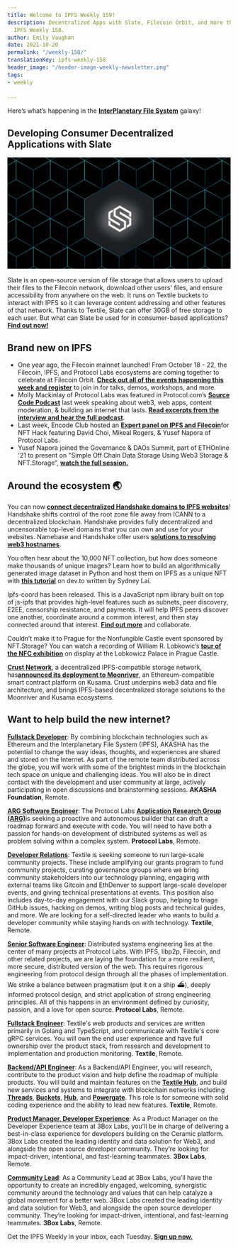 ```yaml
---
title: Welcome to IPFS Weekly 159!
description: Decentralized Apps with Slate, Filecoin Orbit, and more this week in
  IPFS Weekly 158.
author: Emily Vaughan
date: 2021-10-20
permalink: "/weekly-158/"
translationKey: ipfs-weekly-158
header_image: "/header-image-weekly-newsletter.png"
tags:
- weekly

---
```

Here’s what’s happening in the [**InterPlanetary File System**](https://ipfs.io/) galaxy!

## Developing Consumer Decentralized Applications with Slate

![](../assets/slate-textile.jpg)

Slate is an open-source version of file storage that allows users to upload their files to the Filecoin network, download other users' files, and ensure accessibility from anywhere on the web. It runs on Textile buckets to interact with IPFS so it can leverage content addressing and other features of that network. Thanks to Textile, Slate can offer 30GB of free storage to each user. But what can Slate be used for in consumer-based applications? [**Find out now!**](https://blog.ipfs.io/developing-consumer-decentralized-applications-with-textile-slate/)

## **Brand new on IPFS**

* One year ago, the Filecoin mainnet launched! From October 18 - 22, the Filecoin, IPFS, and Protocol Labs ecosystems are coming together to celebrate at Filecoin Orbit. [**Check out all of the events happening this week and register**](https://orbit.filecion.io/) to join in for talks, demos, workshops, and more.
* Molly Mackinlay of Protocol Labs was featured in Protocol.com’s [**Source Code Podcast**](https://www.protocol.com/tag/source-code-podcast) last week speaking about web3, web apps, content moderation, & building an internet that lasts. [**Read excerpts from the interview and hear the full podcast**](https://www.protocol.com/ipfs-new-internet).
* Last week, Encode Club hosted an [**Expert panel on IPFS and Filecoin**](https://www.youtube.com/watch?v=lm65mZAa984)for NFT Hack featuring David Choi, Mikeal Rogers, & Yusef Napora of Protocol Labs.
* Yusef Napora joined the Governance & DAOs Summit, part of ETHOnline '21 to present on "Simple Off Chain Data Storage Using Web3 Storage & NFT.Storage”, [**watch the full session.**](https://www.youtube.com/watch?v=EDtMXrx7UmE)

## Around the ecosystem 🌏

You can now [**connect decentralized Handshake domains to IPFS websites**](https://docs.ipfs.io/how-to/websites-on-ipfs/link-a-domain/#handshake)! Handshake shifts control of the root zone file away from ICANN to a decentralized blockchain. Handshake provides fully decentralized and uncensorable top-level domains that you can own and use for your websites. Namebase and Handshake offer users [**solutions to resolving web3 hostnames**](https://blog.ipfs.io/decentralizing-the-internet-s-root/).  
  
You often hear about the 10,000 NFT collection, but how does someone make thousands of unique images? Learn how to build an algorithmically generated image dataset in Python and host them on IPFS as a unique NFT with [**this tutorial**](https://dev.to/sydneylai/create-and-host-nfts-with-25-lines-of-code-4l4e) on dev.to written by Sydney Lai.  
  
Ipfs-coord has been released. This is a JavaScript npm library built on top of js-ipfs that provides high-level features such as subnets, peer discovery, E2EE, censorship resistance, and payments. It will help IPFS peers discover one another, coordinate around a common interest, and then stay connected around that interest. [**Find out more**](https://www.npmjs.com/package/ipfs-coord) and collaborate.  
  
Couldn’t make it to Prague for the Nonfungible Castle event sponsored by NFT.Storage? You can watch a recording of William R. Lobkowic’s [**tour of the NFC exhibition**](https://twitter.com/i/broadcasts/1MYxNnrdkabxw) on display at the Lobkowicz Palace in Prague Castle.  
  
[**Crust Network**](https://crust.network/), a decentralized IPFS-compatible storage network, has[**announced its deployment to Moonriver**](https://medium.com/crustnetwork/crust-network-integrates-with-moonriver-to-bring-web3-ipfs-storage-to-the-kusama-ecosystem-b73d934293bf), an Ethereum-compatible smart contract platform on Kusama. Crust underpins web3 data and file architecture, and brings IPFS-based decentralized storage solutions to the Moonriver and Kusama ecosystems.

## Want to help build the new internet?

[**Fullstack Developer**](https://weworkremotely.com/remote-jobs/akasha-foundation-fullstack-developer): By combining blockchain technologies such as Ethereum and the Interplanetary File System (IPFS), AKASHA has the potential to change the way ideas, thoughts, and experiences are shared and stored on the Internet. As part of the remote team distributed across the globe, you will work with some of the brightest minds in the blockchain tech space on unique and challenging ideas. You will also be in direct contact with the development and user community at large, actively participating in open discussions and brainstorming sessions. **AKASHA Foundation**, Remote.

[**ARG Software Engineer**](https://arg.protocol.ai/job-software-engineer): The Protocol Labs [**Application Research Group (ARG)**](https://arg.protocol.ai/)is seeking a proactive and autonomous builder that can draft a roadmap forward and execute with code. You will need to have both a passion for hands-on development of distributed systems as well as problem solving within a complex system. **Protocol Labs**, Remote.

[**Developer Relations**](https://boards.greenhouse.io/textileio/jobs/4075619004): Textile is seeking someone to run large-scale community projects. These include amplifying our grants program to fund community projects, curating governance groups where we bring community stakeholders into our technology planning, engaging with external teams like Gitcoin and EthDenver to support large-scale developer events, and giving technical presentations at events. This position also includes day-to-day engagement with our Slack group, helping to triage GitHub issues, hacking on demos, writing blog posts and technical guides, and more. We are looking for a self-directed leader who wants to build a developer community while staying hands on with technology. **Textile**, Remote.

[**Senior Software Engineer**](https://jobs.lever.co/protocol/3490e571-4d47-487e-a47f-b02f08668290): Distributed systems engineering lies at the center of many projects at Protocol Labs. With IPFS, libp2p, Filecoin, and other related projects, we are laying the foundation for a more resilient, more secure, distributed version of the web. This requires rigorous engineering from protocol design through all the phases of implementation. We strike a balance between pragmatism (put it on a ship :ferry:), deeply informed protocol design, and strict application of strong engineering principles. All of this happens in an environment defined by curiosity, passion, and a love for open source. **Protocol Labs**, Remote.

[**Fullstack Engineer**](https://boards.greenhouse.io/textileio/jobs/4017984004): Textile's web products and services are written primarily in Golang and TypeScript, and communicate with Textile's core gRPC services. You will own the end user experience and have full ownership over the product stack, from research and development to implementation and production monitoring. **Textile**, Remote.

[**Backend/API Engineer**](https://boards.greenhouse.io/textileio/jobs/4017981004): As a Backend/API Engineer, you will research, contribute to the product vision and help define the roadmap of multiple products. You will build and maintain features on the [**Textile Hub**](https://github.com/textileio/textile), and build new services and systems to integrate with blockchain networks including [**Threads**](https://github.com/textileio/go-threads), [**Buckets**](https://github.com/textileio/go-buckets), [**Hub**](https://github.com/textileio/textile), and [**Powergate**](https://github.com/textileio/powergate). This role is for someone with solid coding experience and the ability to lead new features. **Textile**, Remote.

[**Product Manager, Developer Experience**](https://jobs.lever.co/3box/68e3cf44-5ee8-4b2a-b872-bca815bf5caf): As a Product Manager on the Developer Experience team at 3Box Labs, you'll be in charge of delivering a best-in-class experience for developers building on the Ceramic platform. 3Box Labs created the leading identity and data solution for Web3, and alongside the open source developer community. They’re looking for impact-driven, intentional, and fast-learning teammates. **3Box Labs**, Remote.

[**Community Lead**](https://jobs.lever.co/3box/cac4d9b2-4822-4c91-99b8-16c5d3dd75b6): As a Community Lead at 3Box Labs, you’ll have the opportunity to create an incredibly engaged, welcoming, synergistic community around the technology and values that can help catalyze a global movement for a better web. 3Box Labs created the leading identity and data solution for Web3, and alongside the open source developer community. They’re looking for impact-driven, intentional, and fast-learning teammates. **3Box Labs**, Remote.

Get the IPFS Weekly in your inbox, each Tuesday. [**Sign up now.**](https://ipfs.us4.list-manage.com/subscribe?u=25473244c7d18b897f5a1ff6b&id=cad54b2230)
